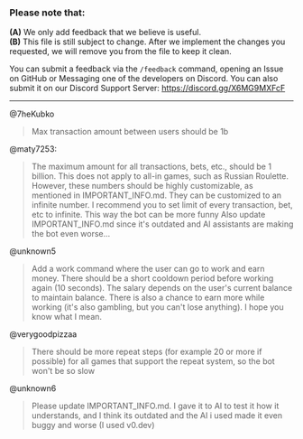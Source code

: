 ### Please note that:
**(A)** We only add feedback that we believe is useful.<br>
**(B)** This file is still subject to change. After we implement the changes you requested, we will remove you from the file to keep it clean.

You can submit a feedback via the `/feedback` command, opening an Issue on GitHub or Messaging one of the developers on Discord. You can also submit it on our Discord Support Server: https://discord.gg/X6MG9MXFcF

---

@7heKubko
> Max transaction amount between users should be 1b

@maty7253:
> The maximum amount for all transactions, bets, etc., should be 1 billion. This does not apply to all-in games, such as Russian Roulette.
> However, these numbers should be highly customizable, as mentioned in IMPORTANT_INFO.md. They can be customized to an infinite number.
> I recommend you to set limit of every transaction, bet, etc to infinite. This way the bot can be more funny
> Also update IMPORTANT_INFO.md since it's outdated and AI assistants are making the bot even worse...

@unknown5
> Add a work command where the user can go to work and earn money. There should be a short cooldown period before working again (10 seconds). The salary depends on the user's current balance to maintain balance. There is also a chance to earn more while working (it's also gambling, but you can't lose anything). I hope you know what I mean.

@verygoodpizzaa
> There should be more repeat steps (for example 20 or more if possible) for all games that support the repeat system, so the bot won't be so slow

@unknown6
> Please update IMPORTANT_INFO.md. I gave it to AI to test it how it understands, and I think its outdated and the AI i used made it even buggy and worse (I used v0.dev)
